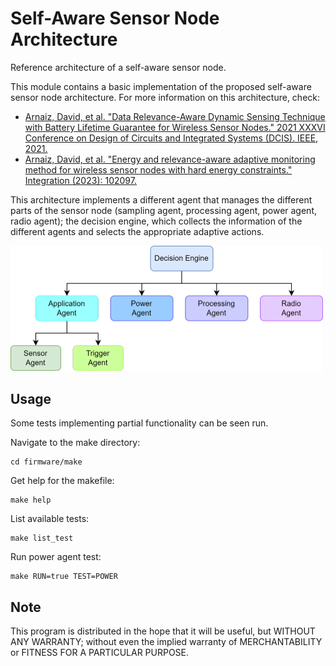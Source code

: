 # Self-Aware Sensor Node Architecture
Reference architecture of a self-aware sensor node.

This module contains a basic implementation of the proposed self-aware sensor node architecture.
For more information on this architecture, check:

* [Arnaiz, David, et al. "Data Relevance-Aware Dynamic Sensing Technique with Battery Lifetime Guarantee for Wireless Sensor Nodes." 2021 XXXVI Conference on Design of Circuits and Integrated Systems (DCIS). IEEE, 2021.](https://ieeexplore.ieee.org/abstract/document/9666191)
* [Arnaiz, David, et al. "Energy and relevance-aware adaptive monitoring method for wireless sensor nodes with hard energy constraints." Integration (2023): 102097.](https://www.sciencedirect.com/science/article/pii/S0167926023001396)

This architecture implements a different agent that manages the different parts of the sensor node (sampling agent, processing agent, power agent, radio agent); the decision engine, which collects the information of the different agents and selects the appropriate adaptive actions.

<img src="architecture_reference.png" alt="Proposed Architecture" width="500"/>

## Usage
Some tests implementing partial functionality can be seen run.

Navigate to the make directory:
```
cd firmware/make
```

Get help for the makefile:
```
make help
```

List available tests:
```
make list_test
```

Run power agent test:

```
make RUN=true TEST=POWER
```

## Note
This program is distributed in the hope that it will be useful, but WITHOUT
ANY WARRANTY; without even the implied warranty of MERCHANTABILITY or FITNESS
FOR A PARTICULAR PURPOSE.